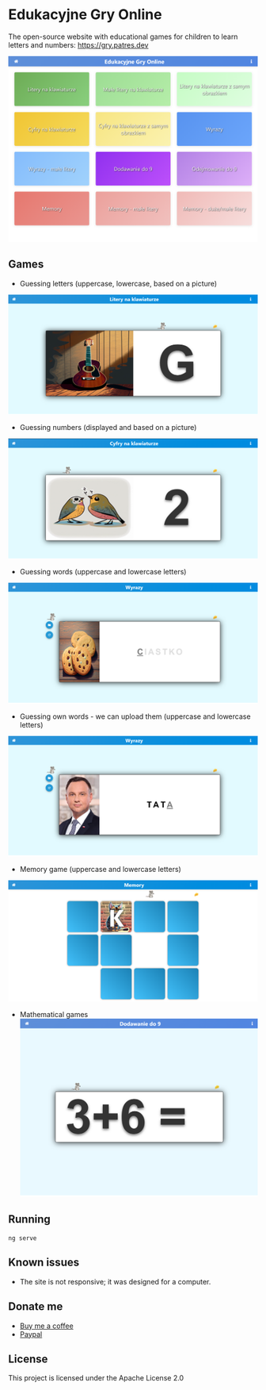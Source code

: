 # Edukacyjne Gry Online
The open-source website with educational games for children to learn letters and numbers: https://gry.patres.dev

![](https://github.com/Patresss/Gry-Online/blob/main/screenshots/main.PNG)

## Games
* Guessing letters (uppercase, lowercase, based on a picture)

![](https://github.com/Patresss/Gry-Online/blob/main/screenshots/litery.PNG)


* Guessing numbers (displayed and based on a picture)

![](https://github.com/Patresss/Gry-Online/blob/main/screenshots/cyfry.PNG)

* Guessing words (uppercase and lowercase letters)

![](https://github.com/Patresss/Gry-Online/blob/main/screenshots/wyrazy.PNG)


* Guessing own words - we can upload them (uppercase and lowercase letters)

![](https://github.com/Patresss/Gry-Online/blob/main/screenshots/wyrazy%20wlasne.PNG)


* Memory game (uppercase and lowercase letters)

![](https://github.com/Patresss/Gry-Online/blob/main/screenshots/memory.PNG)

* Mathematical games
![](https://github.com/Patresss/Gry-Online/blob/main/screenshots/dodawanie.PNG)

## Running
```
ng serve
```

## Known issues
* The site is not responsive; it was designed for a computer.

## Donate me

* [Buy me a coffee](https://www.buymeacoffee.com/Patres)
* [Paypal](https://www.paypal.me/Patresssss)

## License

This project is licensed under the Apache License 2.0 
